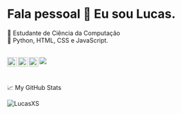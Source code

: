 # Fala pessoal 👋 Eu sou Lucas.

🔭 Estudante de Ciência da Computação <br/>
🌱 Python, HTML, CSS e JavaScript. <br/><br/>

<a href="https://discord.gg/sPmus2qH">
  <img align="left" alt="Lucas's Discord" width="22px" src="https://raw.githubusercontent.com/peterthehan/peterthehan/master/assets/discord.svg" />
</a>
<a href="https://www.linkedin.com/in/lucas-santos-2639b5163/">
  <img align="left" alt="s LinkedIN" width="22px" src="https://raw.githubusercontent.com/peterthehan/peterthehan/master/assets/linkedin.svg" />
</a>
<a href="mailto:lucassantossilvaka@gmail.com">
  <img align="left" alt="s Gmail" width="22px" src="https://as1.ftcdn.net/jpg/03/89/54/82/500_F_389548257_bDFZnz42lI6wV6mrW4x1AoWvoJLm1jDT.jpg" />
</a>

![](https://visitor-badge.glitch.me/badge?page_id=LucasXS.profile-views)

<br/>

📈 My GitHub Stats

<p align="left"> <img src="https://github-readme-stats.vercel.app/api?username=LucasXS&show_icons=true&theme=default" alt="LucasXS" />



